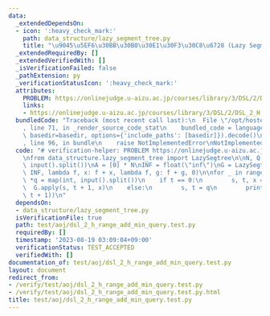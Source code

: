 ```yaml
---
data:
  _extendedDependsOn:
  - icon: ':heavy_check_mark:'
    path: data_structure/lazy_segment_tree.py
    title: "\u9045\u5EF6\u30BB\u30B0\u30E1\u30F3\u30C8\u6728 (Lazy Segment Tree)"
  _extendedRequiredBy: []
  _extendedVerifiedWith: []
  _isVerificationFailed: false
  _pathExtension: py
  _verificationStatusIcon: ':heavy_check_mark:'
  attributes:
    PROBLEM: https://onlinejudge.u-aizu.ac.jp/courses/library/3/DSL/2/DSL_2_H
    links:
    - https://onlinejudge.u-aizu.ac.jp/courses/library/3/DSL/2/DSL_2_H
  bundledCode: "Traceback (most recent call last):\n  File \"/opt/hostedtoolcache/PyPy/3.7.13/x64/site-packages/onlinejudge_verify/documentation/build.py\"\
    , line 71, in _render_source_code_stat\n    bundled_code = language.bundle(stat.path,\
    \ basedir=basedir, options={'include_paths': [basedir]}).decode()\n  File \"/opt/hostedtoolcache/PyPy/3.7.13/x64/site-packages/onlinejudge_verify/languages/python.py\"\
    , line 96, in bundle\n    raise NotImplementedError\nNotImplementedError\n"
  code: "# verification-helper: PROBLEM https://onlinejudge.u-aizu.ac.jp/courses/library/3/DSL/2/DSL_2_H\n\
    \nfrom data_structure.lazy_segment_tree import LazySegtree\n\nN, Q = map(int,\
    \ input().split())\nA = [0] * N\nINF = float(\"inf\")\nG = LazySegtree(A, min,\
    \ INF, lambda f, x: f + x, lambda f, g: f + g, 0)\n\nfor _ in range(Q):\n    t,\
    \ *q = map(int, input().split())\n    if t == 0:\n        s, t, x = q\n      \
    \  G.apply(s, t + 1, x)\n    else:\n        s, t = q\n        print(G.prod(s,\
    \ t + 1))\n"
  dependsOn:
  - data_structure/lazy_segment_tree.py
  isVerificationFile: true
  path: test/aoj/dsl_2_h_range_add_min_query.test.py
  requiredBy: []
  timestamp: '2023-08-19 03:09:04+09:00'
  verificationStatus: TEST_ACCEPTED
  verifiedWith: []
documentation_of: test/aoj/dsl_2_h_range_add_min_query.test.py
layout: document
redirect_from:
- /verify/test/aoj/dsl_2_h_range_add_min_query.test.py
- /verify/test/aoj/dsl_2_h_range_add_min_query.test.py.html
title: test/aoj/dsl_2_h_range_add_min_query.test.py
---
```

